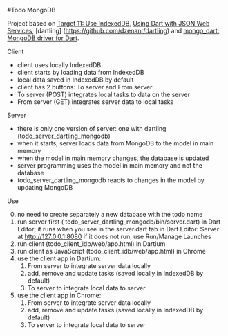 #Todo MongoDB

Project based on
[Target 11: Use IndexedDB](http://www.dartlang.org/docs/tutorials/indexeddb/),
[Using Dart with JSON Web Services](http://www.dartlang.org/articles/json-web-service/),
[dartling] (https://github.com/dzenanr/dartling)
and
[mongo_dart: MongoDB driver for Dart](http://pub.dartlang.org/packages/mongo_dart).

Client

+ client uses locally IndexedDB
+ client starts by loading data from IndexedDB
+ local data saved in IndexedDB by default
+ client has 2 buttons: To server and From server
+ To server (POST) integrates local tasks to data on the server
+ From server (GET) integrates server data to local tasks

Server

+ there is only one version of server: one with dartling (todo_server_dartling_mongodb)
+ when it starts, server loads data from MongoDB to the model in main memory
+ when the model in main memory changes, the database is updated
+ server programming uses the model in main memory and not the database
+ todo_server_dartling_mongodb reacts to changes in the model by updating MongoDB

Use

0. no need to create separately a new database with the todo name
1. run server first (
   todo_server_dartling_mongodb/bin/server.dart) in Dart Editor;
   it runs when you see in the server.dart tab in Dart Editor:
   Server at http://127.0.0.1:8080
   if it does not run, use Run/Manage Launches
2. run client (todo_client_idb/web/app.html) in Dartium
3. run client as JavaScript (todo_client_idb/web/app.html) in Chrome
4. use the client app in Dartium:
   1. From server to integrate server data locally
   2. add, remove and update tasks (saved locally in IndexedDB by default)
   3. To server to integrate local data to server
5. use the client app in Chrome:
   1. From server to integrate server data locally
   2. add, remove and update tasks (saved locally in IndexedDB by default)
   3. To server to integrate local data to server





